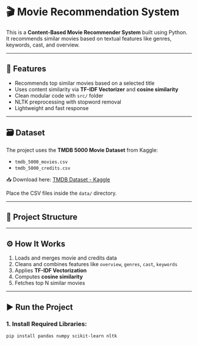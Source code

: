 # 🎬 Movie Recommendation System

This is a **Content-Based Movie Recommender System** built using Python. It recommends similar movies based on textual features like genres, keywords, cast, and overview.

---

## 📌 Features

- Recommends top similar movies based on a selected title
- Uses content similarity via **TF-IDF Vectorizer** and **cosine similarity**
- Clean modular code with `src/` folder
- NLTK preprocessing with stopword removal
- Lightweight and fast response

---

## 🗃️ Dataset

The project uses the **TMDB 5000 Movie Dataset** from Kaggle:

- `tmdb_5000_movies.csv`
- `tmdb_5000_credits.csv`

📥 Download here: [TMDB Dataset - Kaggle](https://www.kaggle.com/datasets/tmdb/tmdb-movie-metadata)

Place the CSV files inside the `data/` directory.

---

## 📂 Project Structure


---

## ⚙️ How It Works

1. Loads and merges movie and credits data
2. Cleans and combines features like `overview`, `genres`, `cast`, `keywords`
3. Applies **TF-IDF Vectorization**
4. Computes **cosine similarity**
5. Fetches top N similar movies

---

## ▶️ Run the Project

### 1. Install Required Libraries:

```bash
pip install pandas numpy scikit-learn nltk
